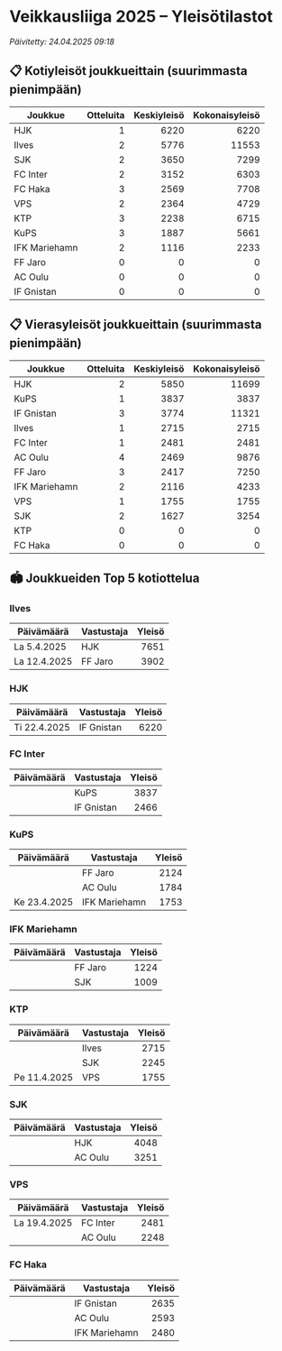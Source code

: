# Veikkausliiga 2025 – Yleisötilastot

*Päivitetty: 24.04.2025 09:18*

## 📋 Kotiyleisöt joukkueittain (suurimmasta pienimpään)
| Joukkue | Otteluita | Keskiyleisö | Kokonaisyleisö |
|---------|---------:|-----------:|---------------:|
| HJK | 1 | 6220 | 6220 |
| Ilves | 2 | 5776 | 11553 |
| SJK | 2 | 3650 | 7299 |
| FC Inter | 2 | 3152 | 6303 |
| FC Haka | 3 | 2569 | 7708 |
| VPS | 2 | 2364 | 4729 |
| KTP | 3 | 2238 | 6715 |
| KuPS | 3 | 1887 | 5661 |
| IFK Mariehamn | 2 | 1116 | 2233 |
| FF Jaro | 0 | 0 | 0 |
| AC Oulu | 0 | 0 | 0 |
| IF Gnistan | 0 | 0 | 0 |

## 📋 Vierasyleisöt joukkueittain (suurimmasta pienimpään)
| Joukkue | Otteluita | Keskiyleisö | Kokonaisyleisö |
|---------|---------:|-----------:|---------------:|
| HJK | 2 | 5850 | 11699 |
| KuPS | 1 | 3837 | 3837 |
| IF Gnistan | 3 | 3774 | 11321 |
| Ilves | 1 | 2715 | 2715 |
| FC Inter | 1 | 2481 | 2481 |
| AC Oulu | 4 | 2469 | 9876 |
| FF Jaro | 3 | 2417 | 7250 |
| IFK Mariehamn | 2 | 2116 | 4233 |
| VPS | 1 | 1755 | 1755 |
| SJK | 2 | 1627 | 3254 |
| KTP | 0 | 0 | 0 |
| FC Haka | 0 | 0 | 0 |

## 🏟️ Joukkueiden Top 5 kotiottelua
### Ilves
| Päivämäärä | Vastustaja | Yleisö |
|-----------|-----------|--------:|
| La 5.4.2025 | HJK | 7651 |
| La 12.4.2025 | FF Jaro | 3902 |

### HJK
| Päivämäärä | Vastustaja | Yleisö |
|-----------|-----------|--------:|
| Ti 22.4.2025 | IF Gnistan | 6220 |

### FC Inter
| Päivämäärä | Vastustaja | Yleisö |
|-----------|-----------|--------:|
|  | KuPS | 3837 |
|  | IF Gnistan | 2466 |

### KuPS
| Päivämäärä | Vastustaja | Yleisö |
|-----------|-----------|--------:|
|  | FF Jaro | 2124 |
|  | AC Oulu | 1784 |
| Ke 23.4.2025 | IFK Mariehamn | 1753 |

### IFK Mariehamn
| Päivämäärä | Vastustaja | Yleisö |
|-----------|-----------|--------:|
|  | FF Jaro | 1224 |
|  | SJK | 1009 |

### KTP
| Päivämäärä | Vastustaja | Yleisö |
|-----------|-----------|--------:|
|  | Ilves | 2715 |
|  | SJK | 2245 |
| Pe 11.4.2025 | VPS | 1755 |

### SJK
| Päivämäärä | Vastustaja | Yleisö |
|-----------|-----------|--------:|
|  | HJK | 4048 |
|  | AC Oulu | 3251 |

### VPS
| Päivämäärä | Vastustaja | Yleisö |
|-----------|-----------|--------:|
| La 19.4.2025 | FC Inter | 2481 |
|  | AC Oulu | 2248 |

### FC Haka
| Päivämäärä | Vastustaja | Yleisö |
|-----------|-----------|--------:|
|  | IF Gnistan | 2635 |
|  | AC Oulu | 2593 |
|  | IFK Mariehamn | 2480 |

